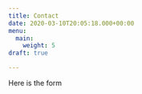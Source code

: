 ```yaml
---
title: Contact
date: 2020-03-10T20:05:18.000+00:00
menu:
  main:
    weight: 5
draft: true

---
```

Here is the form

<script charset="utf-8" type="text/javascript" src="//js.hsforms.net/forms/shell.js"></script>
<script>
  hbspt.forms.create({
	portalId: "4217110",
	formId: "4c9ef0de-a4ed-46d0-9d97-8524c1d07950"
});
</script>